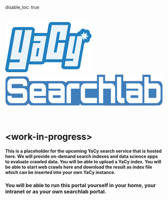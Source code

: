 disable_toc: true

<style>
body {
     background-image: url("img/jumbotron.jpg");
     background-repeat:no-repeat;
     background-size: 100%;
} 
</style>
<div class="jumbotron" style="background: none;"><div class="container">
</div></div>

# <img src="img/YaCyLogo2011_240.png" height="160"> <img src="img/Searchlab_120.png" height="100">

<br/>

# &lt;work-in-progress&gt;

#### This is a placeholder for the upcoming YaCy search service that is hosted here. We will provide on-demand search indexes and data science apps to evaluate crawled data. You will be able to upload a YaCy index. You will be able to start web crawls here and download the result as index file which can be inserted into your own YaCy instance.

### You will be able to run this portal yourself in your home, your intranet or as your own searchlab portal.

